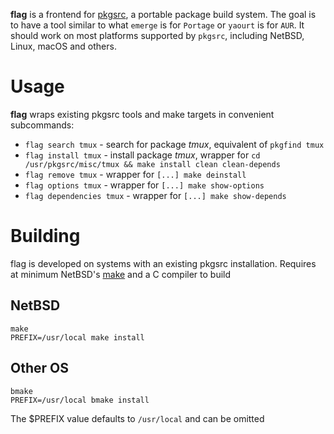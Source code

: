 **flag** is a frontend for [pkgsrc](https://pkgsrc.org), a portable package build system. The goal is to
have a tool similar to what `emerge` is for `Portage` or `yaourt` is for `AUR`.
It should work on most platforms supported by `pkgsrc`, including NetBSD, Linux,
macOS and others.

# Usage
**flag** wraps existing pkgsrc tools and make targets in convenient subcommands: 
* `flag search tmux` - search for package *tmux*, equivalent of `pkgfind tmux`
* `flag install tmux` - install package *tmux*, wrapper for `cd /usr/pkgsrc/misc/tmux && make install clean clean-depends`
* `flag remove tmux` - wrapper for `[...] make deinstall`
* `flag options tmux` - wrapper for `[...] make show-options`
* `flag dependencies tmux` - wrapper for `[...] make show-depends` 

# Building
flag is developed on systems with an existing pkgsrc installation.
Requires at minimum NetBSD's [make](https://pkgsrc.se/devel/bmake) and a C compiler to build

## NetBSD
```
make
PREFIX=/usr/local make install
```

## Other OS
```
bmake
PREFIX=/usr/local bmake install
```

The $PREFIX value defaults to `/usr/local` and can be omitted 
